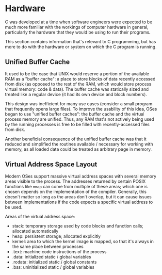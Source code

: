 # Hardware

C was developed at a time when software engineers were expected to be much more
familiar with the workings of computer hardware in general, particularly the
hardware that they would be using to run their programs.

This section contains information that's relevant to C programming, but has
more to do with the hardware or system on which the C program is running.

## Unified Buffer Cache

It used to be the case that UNIX would reserve a portion of the available RAM
as a "buffer cache": a place to store blocks of data recently accessed from disk
(as opposed to the rest of the RAM, which would store process virtual memory:
code & data). The buffer cache was statically sized and treated like a regular
device (it had its own device and block numbers).

This design was inefficient for many use cases (consider a small program that
frequently opens large files). To improve the usability of this idea, OSes began
to use "unified buffer caches": the buffer cache and the virtual process memory
are unified. Thus, any RAM that's not actively being used by the running
processes is free to be filled with recently-accessed files from disk.

Another beneficial consequence of the unified buffer cache was that it reduced
and simplified the routines available / necessary for working with memory, as
all loaded data could be treated as arbitrary page in memory.

## Virtual Address Space Layout

Modern OSes support massive virtual address spaces with several memory areas
visible to the process. The addresses returned by certain POSIX functions like
`mmap` can come from multiple of these areas; which one is chosen depends on
the implementation of the compiler. Generally, this doesn't matter so long as
the areas don't overlap, but it can cause issues between implementations if the
code expects a specific virtual address to be used.

Areas of the virtual address space:
- stack: temporary storage used by code blocks and function calls; allocated
  automatically
- heap: persistent storage; allocated explicitly
- kernel: area to which the kernel image is mapped, so that it's always in the
  same place between processes
- .text: machine code instructions of the process
- .data: initialized static / global variables
- .rodata: initialized static / global constants
- .bss: uninitialized static / global variables
